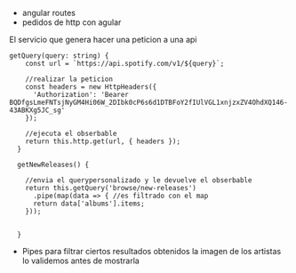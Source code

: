 - angular routes
- pedidos de http con agular

El servicio que genera hacer una peticion a una api 

```
getQuery(query: string) {
    const url = `https://api.spotify.com/v1/${query}`;

    //realizar la peticion
    const headers = new HttpHeaders({
      'Authorization': 'Bearer BQDfgsLmeFNTsjNyGM4Hi06W_2DIbk0cP6s6d1DTBFoY2fIUlVGL1xnjzxZV4OhdXQ146-43ABKXg5JC_sg'
    });

    //ejecuta el obserbable
    return this.http.get(url, { headers });
  }
  
  getNewReleases() {

    //envia el querypersonalizado y le devuelve el obserbable
    return this.getQuery('browse/new-releases')
      .pipe(map(data => { //es filtrado con el map
      return data['albums'].items;
    }));


  }

  ```

- Pipes para filtrar ciertos resultados obtenidos 
la imagen de los artistas lo validemos antes de mostrarla 
